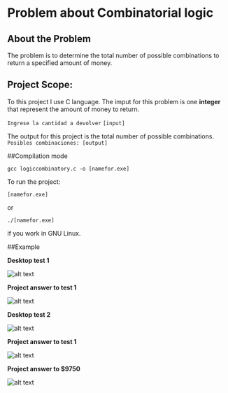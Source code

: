 # Problem about Combinatorial logic

## About the Problem

The problem is to determine the total number of possible combinations to return a specified amount of money.

## Project Scope:

To this project I use C language.
The imput for this problem is one **integer** that represent the amount of money to return.

`Ingrese la cantidad a devolver`
`[input]`

The output for this project is the total number of possible combinations.
`Posibles combinaciones: [output]`

##Compilation mode

`gcc logiccombinatory.c -o [namefor.exe]`

To run the project:

`[namefor.exe]`

or

`./[namefor.exe]`

if you work in GNU Linux.

##Example

**Desktop test 1**

![alt text](https://github.com/andbet050197/IS453UTP/tree/master/Taller1/file/foto1.jpg "Example 1")

**Project answer to test 1**

![alt text](https://github.com/andbet050197/IS453UTP/tree/master/Taller1/file/ejemplo1.jpg "Example 1")

**Desktop test 2**

![alt text](https://github.com/andbet050197/IS453UTP/tree/master/Taller1/file/ejemplo2.jpg "Example 2")

**Project answer to test 1**

![alt text](https://github.com/andbet050197/IS453UTP/tree/master/Taller1/file/foto2.jpg "Example 2")

**Project answer to $9750**

![alt text](https://github.com/andbet050197/IS453UTP/tree/master/Taller1/file/ejemplo3.jpg "Example 3")
